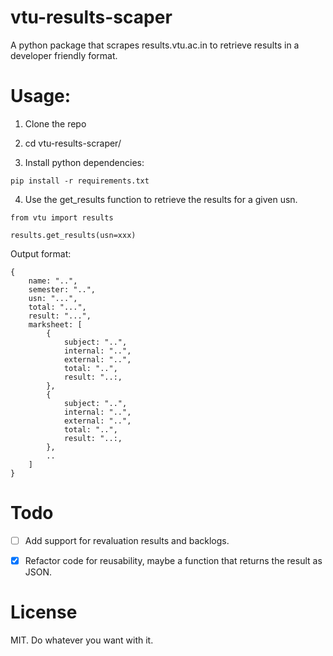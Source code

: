 # vtu-results-scaper
A python package that scrapes results.vtu.ac.in to retrieve results in a developer friendly format.

# Usage:
1) Clone the repo

2) cd vtu-results-scraper/

3) Install python dependencies:

```
pip install -r requirements.txt
```

4) Use the get_results function to retrieve the results for a given usn.

```
from vtu import results

results.get_results(usn=xxx)
```

Output format:

```
{
	name: "..",
	semester: "..",
	usn: "...",
	total: "...",
	result: "...",
	marksheet: [
		{
			subject: "..",
			internal: "..",
			external: "..",
			total: "..",
			result: "..:,
		},
		{
			subject: "..",
			internal: "..",
			external: "..",
			total: "..",
			result: "..:,
		},
		..
	]
}
```

# Todo
- [ ] Add support for revaluation results and backlogs.

- [x]  Refactor code for reusability, maybe a function that returns the result as JSON.

# License
MIT. Do whatever you want with it.
